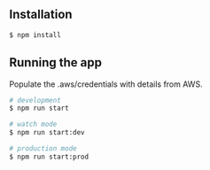 ## Installation

```bash
$ npm install
```

## Running the app
Populate the .aws/credentials with details from AWS.

```bash
# development
$ npm run start

# watch mode
$ npm run start:dev

# production mode
$ npm run start:prod
```